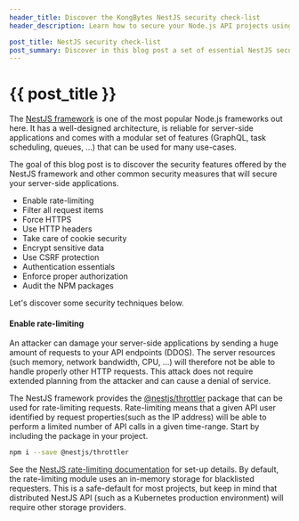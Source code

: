 ```yaml
--- 
header_title: Discover the KongBytes NestJS security check-list
header_description: Learn how to secure your Node.js API projects using a NestJS security check-list with best-practices (rate-limiting, encryption, authentication, ...)

post_title: NestJS security check-list
post_summary: Discover in this blog post a set of essential NestJS security techniques that will enhance your API protection.
--- 
```


# {{ post_title }}

The [NestJS framework](https://nestjs.com/) is one of the most popular Node.js frameworks out here. It has a well-designed architecture, is reliable for server-side applications and comes with a modular set of features (GraphQL, task scheduling, queues, ...) that can be used for many use-cases.

The goal of this blog post is to discover the security features offered by the NestJS framework and other common security measures that will secure your server-side applications.

- Enable rate-limiting
- Filter all request items
- Force HTTPS
- Use HTTP headers
- Take care of cookie security
- Encrypt sensitive data
- Use CSRF protection
- Authentication essentials
- Enforce proper authorization
- Audit the NPM packages

Let's discover some security techniques below.

#### Enable rate-limiting

An attacker can damage your server-side applications by sending a huge amount of requests to your API endpoints (DDOS). The server resources (such memory, network bandwidth, CPU, ...) will therefore not be able to handle properly other HTTP requests. This attack does not require extended planning from the attacker and can cause a denial of service.

The NestJS framework provides the [@nestjs/throttler](https://github.com/nestjs/throttler) package that can be used for rate-limiting requests. Rate-limiting means that a given API user identified by request properties(such as the IP address) will be able to perform a limited number of API calls in a given time-range. Start by including the package in your project.

```bash
npm i --save @nestjs/throttler
```

See the [NestJS rate-limiting documentation](https://docs.nestjs.com/security/rate-limiting) for set-up details. By default, the rate-limiting module uses an in-memory storage for blacklisted requesters. This is a safe-default for most projects, but keep in mind that distributed NestJS API (such as a Kubernetes production environment) will require other storage providers.